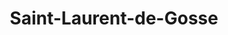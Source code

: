 ---
title: Saint-Laurent-de-Gosse
url: /saint-laurent-de-gosse/
latitude: 43.521
longitude: -1.286
---